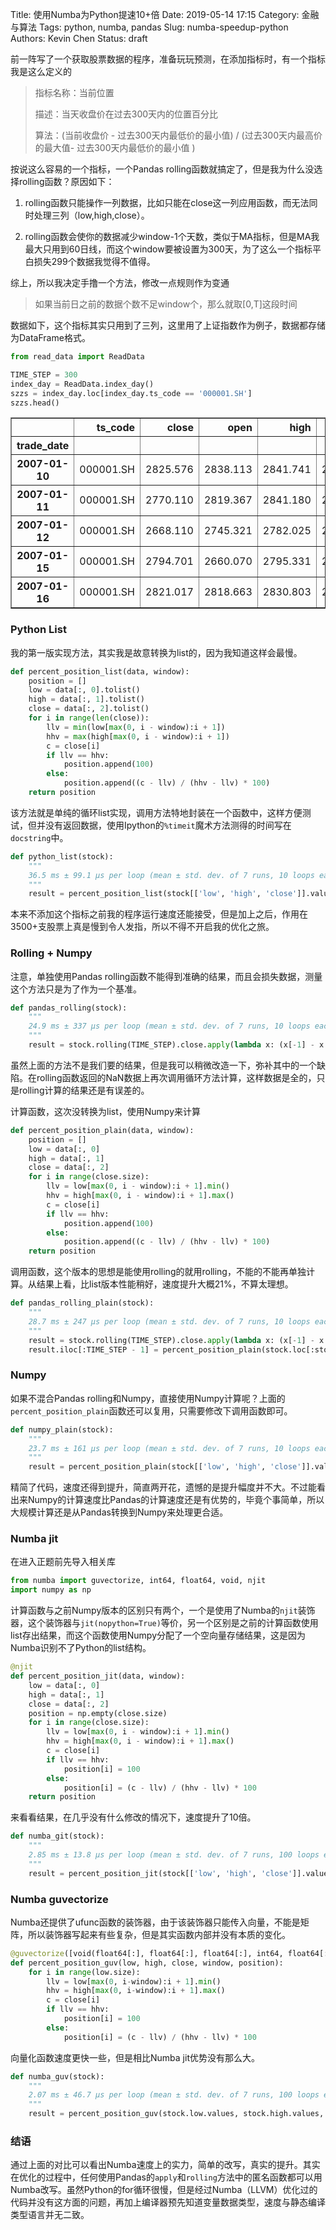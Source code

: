 Title: 使用Numba为Python提速10+倍
Date: 2019-05-14 17:15
Category: 金融与算法
Tags: python, numba, pandas
Slug: numba-speedup-python
Authors: Kevin Chen
Status: draft



前一阵写了一个获取股票数据的程序，准备玩玩预测，在添加指标时，有一个指标我是这么定义的

> 指标名称：当前位置
>
> 描述：当天收盘价在过去300天内的位置百分比
>
> 算法：(当前收盘价 - 过去300天内最低价的最小值) / (过去300天内最高价的最大值- 过去300天内最低价的最小值 )

按说这么容易的一个指标，一个Pandas rolling函数就搞定了，但是我为什么没选择rolling函数？原因如下：

1. rolling函数只能操作一列数据，比如只能在close这一列应用函数，而无法同时处理三列（low,high,close）。

2. rolling函数会使你的数据减少window-1个天数，类似于MA指标，但是MA我最大只用到60日线，而这个window要被设置为300天，为了这么一个指标平白损失299个数据我觉得不值得。

综上，所以我决定手撸一个方法，修改一点规则作为变通

> 如果当前日之前的数据个数不足window个，那么就取[0,T]这段时间

   



数据如下，这个指标其实只用到了三列，这里用了上证指数作为例子，数据都存储为DataFrame格式。

```python
from read_data import ReadData

TIME_STEP = 300
index_day = ReadData.index_day()
szzs = index_day.loc[index_day.ts_code == '000001.SH']
szzs.head()
```



<table border="1" class="dataframe">
  <thead>
    <tr style="text-align: right;">
      <th></th>
      <th>ts_code</th>
      <th>close</th>
      <th>open</th>
      <th>high</th>
      <th>low</th>
      <th>vol</th>
      <th>amount</th>
      <th>total_mv</th>
      <th>float_mv</th>
      <th>total_share</th>
      <th>float_share</th>
      <th>free_share</th>
      <th>turnover_rate</th>
      <th>turnover_rate_f</th>
      <th>pe_ttm</th>
      <th>pb</th>
    </tr>
    <tr>
      <th>trade_date</th>
      <th></th>
      <th></th>
      <th></th>
      <th></th>
      <th></th>
      <th></th>
      <th></th>
      <th></th>
      <th></th>
      <th></th>
      <th></th>
      <th></th>
      <th></th>
      <th></th>
      <th></th>
      <th></th>
    </tr>
  </thead>
  <tbody>
    <tr>
      <th>2007-01-10</th>
      <td>000001.SH</td>
      <td>2825.576</td>
      <td>2838.113</td>
      <td>2841.741</td>
      <td>2770.988</td>
      <td>111769365.0</td>
      <td>7.905066e+07</td>
      <td>8.930984e+12</td>
      <td>1.775591e+12</td>
      <td>1.239083e+12</td>
      <td>2.169065e+11</td>
      <td>1.929305e+11</td>
      <td>5.06</td>
      <td>5.69</td>
      <td>38.25</td>
      <td>3.38</td>
    </tr>
    <tr>
      <th>2007-01-11</th>
      <td>000001.SH</td>
      <td>2770.110</td>
      <td>2819.367</td>
      <td>2841.180</td>
      <td>2763.886</td>
      <td>121598717.0</td>
      <td>8.398673e+07</td>
      <td>8.741815e+12</td>
      <td>1.763595e+12</td>
      <td>1.239083e+12</td>
      <td>2.171071e+11</td>
      <td>1.929305e+11</td>
      <td>5.48</td>
      <td>6.17</td>
      <td>37.44</td>
      <td>3.31</td>
    </tr>
    <tr>
      <th>2007-01-12</th>
      <td>000001.SH</td>
      <td>2668.110</td>
      <td>2745.321</td>
      <td>2782.025</td>
      <td>2652.578</td>
      <td>107303768.0</td>
      <td>7.343404e+07</td>
      <td>8.417896e+12</td>
      <td>1.710981e+12</td>
      <td>1.239083e+12</td>
      <td>2.172386e+11</td>
      <td>1.929305e+11</td>
      <td>4.80</td>
      <td>5.40</td>
      <td>36.05</td>
      <td>3.18</td>
    </tr>
    <tr>
      <th>2007-01-15</th>
      <td>000001.SH</td>
      <td>2794.701</td>
      <td>2660.070</td>
      <td>2795.331</td>
      <td>2658.879</td>
      <td>91761561.0</td>
      <td>6.693948e+07</td>
      <td>8.816063e+12</td>
      <td>1.797696e+12</td>
      <td>1.239042e+12</td>
      <td>2.173494e+11</td>
      <td>1.929305e+11</td>
      <td>4.10</td>
      <td>4.62</td>
      <td>37.76</td>
      <td>3.33</td>
    </tr>
    <tr>
      <th>2007-01-16</th>
      <td>000001.SH</td>
      <td>2821.017</td>
      <td>2818.663</td>
      <td>2830.803</td>
      <td>2757.205</td>
      <td>111178574.0</td>
      <td>8.332577e+07</td>
      <td>8.883500e+12</td>
      <td>1.846058e+12</td>
      <td>1.239042e+12</td>
      <td>2.176181e+11</td>
      <td>1.929305e+11</td>
      <td>4.96</td>
      <td>5.59</td>
      <td>38.04</td>
      <td>3.36</td>
    </tr>
  </tbody>
</table>


### Python List


我的第一版实现方法，其实我是故意转换为list的，因为我知道这样会最慢。

```python
def percent_position_list(data, window):
    position = []
    low = data[:, 0].tolist()
    high = data[:, 1].tolist()
    close = data[:, 2].tolist()
    for i in range(len(close)):
        llv = min(low[max(0, i - window):i + 1])
        hhv = max(high[max(0, i - window):i + 1])
        c = close[i]
        if llv == hhv:
            position.append(100)
        else:
            position.append((c - llv) / (hhv - llv) * 100)
    return position
```

该方法就是单纯的循环list实现，调用方法特地封装在一个函数中，这样方便测试，但并没有返回数据，使用Ipython的`%timeit`魔术方法测得的时间写在`docstring`中。

```python
def python_list(stock):
    """
    36.5 ms ± 99.1 µs per loop (mean ± std. dev. of 7 runs, 10 loops each)
    """
    result = percent_position_list(stock[['low', 'high', 'close']].values, TIME_STEP)
```



本来不添加这个指标之前我的程序运行速度还能接受，但是加上之后，作用在3500+支股票上真是慢到令人发指，所以不得不开启我的优化之旅。





### Rolling + Numpy

注意，单独使用Pandas rolling函数不能得到准确的结果，而且会损失数据，测量这个方法只是为了作为一个基准。

```python
def pandas_rolling(stock):
    """
    24.9 ms ± 337 µs per loop (mean ± std. dev. of 7 runs, 10 loops each)
    """
    result = stock.rolling(TIME_STEP).close.apply(lambda x: (x[-1] - x.min())/(x.max() - x.min()), raw=True) * 100
```





虽然上面的方法不是我们要的结果，但是我可以稍微改造一下，弥补其中的一个缺陷。在rolling函数返回的NaN数据上再次调用循环方法计算，这样数据是全的，只是rolling计算的结果还是有误差的。



计算函数，这次没转换为list，使用Numpy来计算

```python
def percent_position_plain(data, window):
    position = []
    low = data[:, 0]
    high = data[:, 1]
    close = data[:, 2]
    for i in range(close.size):
        llv = low[max(0, i - window):i + 1].min()
        hhv = high[max(0, i - window):i + 1].max()
        c = close[i]
        if llv == hhv:
            position.append(100)
        else:
            position.append((c - llv) / (hhv - llv) * 100)
    return position
```



调用函数，这个版本的思想是能使用rolling的就用rolling，不能的不能再单独计算。从结果上看，比list版本性能稍好，速度提升大概21%，不算太理想。

```python
def pandas_rolling_plain(stock):
    """
    28.7 ms ± 247 µs per loop (mean ± std. dev. of 7 runs, 10 loops each)
    """
    result = stock.rolling(TIME_STEP).close.apply(lambda x: (x[-1] - x.min())/(x.max() - x.min()), raw=True) * 100
    result.iloc[:TIME_STEP - 1] = percent_position_plain(stock.loc[:stock.index[TIME_STEP - 2], ['low', 'high', 'close']].values, TIME_STEP)

```





### Numpy

如果不混合Pandas rolling和Numpy，直接使用Numpy计算呢？上面的`percent_position_plain`函数还可以复用，只需要修改下调用函数即可。

```python
def numpy_plain(stock):
    """
    23.7 ms ± 161 µs per loop (mean ± std. dev. of 7 runs, 10 loops each)
    """
    result = percent_position_plain(stock[['low', 'high', 'close']].values, TIME_STEP)
```



精简了代码，速度还得到提升，简直两开花，遗憾的是提升幅度并不大。不过能看出来Numpy的计算速度比Pandas的计算速度还是有优势的，毕竟个事简单，所以大规模计算还是从Pandas转换到Numpy来处理更合适。





### Numba jit

在进入正题前先导入相关库

```python
from numba import guvectorize, int64, float64, void, njit
import numpy as np
```



计算函数与之前Numpy版本的区别只有两个，一个是使用了Numba的`njit`装饰器，这个装饰器与`jit(nopython=True)`等价，另一个区别是之前的计算函数使用list存出结果，而这个函数使用Numpy分配了一个空向量存储结果，这是因为Numba识别不了Python的list结构。

```python
@njit
def percent_position_jit(data, window):
    low = data[:, 0]
    high = data[:, 1]
    close = data[:, 2]
    position = np.empty(close.size)
    for i in range(close.size):
        llv = low[max(0, i - window):i + 1].min()
        hhv = high[max(0, i - window):i + 1].max()
        c = close[i]
        if llv == hhv:
            position[i] = 100
        else:
            position[i] = (c - llv) / (hhv - llv) * 100
    return position
```



来看看结果，在几乎没有什么修改的情况下，速度提升了10倍。

```python
def numba_git(stock):
    """
    2.85 ms ± 13.8 µs per loop (mean ± std. dev. of 7 runs, 100 loops each)
    """
    result = percent_position_jit(stock[['low', 'high', 'close']].values, TIME_STEP)
```





### Numba guvectorize

Numba还提供了ufunc函数的装饰器，由于该装饰器只能传入向量，不能是矩阵，所以装饰器写起来有些复杂，但是其实函数内部并没有本质的变化。

```python
@guvectorize([void(float64[:], float64[:], float64[:], int64, float64[:])], '(n),(n),(n),()->(n)')
def percent_position_guv(low, high, close, window, position):
    for i in range(low.size):
        llv = low[max(0, i-window):i + 1].min()
        hhv = high[max(0, i-window):i + 1].max()
        c = close[i]
        if llv == hhv:
            position[i] = 100
        else:
            position[i] = (c - llv) / (hhv - llv) * 100
```



向量化函数速度更快一些，但是相比Numba jit优势没有那么大。

```python
def numba_guv(stock):
    """
    2.07 ms ± 46.7 µs per loop (mean ± std. dev. of 7 runs, 100 loops each)
    """
    result = percent_position_guv(stock.low.values, stock.high.values, stock.close.values, TIME_STEP)

```





### 结语

通过上面的对比可以看出Numba速度上的实力，简单的改写，真实的提升。其实在优化的过程中，任何使用Pandas的`apply`和`rolling`方法中的匿名函数都可以用Numba改写。虽然Python的for循环很慢，但是经过Numba（LLVM）优化过的代码并没有这方面的问题，再加上编译器预先知道变量数据类型，速度与静态编译类型语言并无二致。